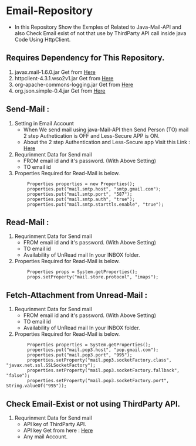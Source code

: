 # Email-Repository
- In this Repository Show the Exmples of Related to Java-Mail-API and also Check Email exist of not that use by ThirdParty API call inside java Code Using HttpClient.


## Requires Dependency for This Repository.
1. javax.mail-1.6.0.jar Get from [Here](https://mvnrepository.com/)
2. httpclient-4.3.1.wso2v1.jar Get from [Here](https://mvnrepository.com/)
3. org-apache-commons-logging.jar Get from [Here](https://mvnrepository.com/)
4. org.json.simple-0.4.jar Get from [Here](https://mvnrepository.com/)


## Send-Mail : 
1. Setting in Email Account 
     * When We send mail using java-Mail-API then Send Person (TO) mail 2 step Authetication is OFF and Less-Secure APP is ON.
     * About the 2 step Authentication and Less-Secure app Visit this Link : [Here](https://myaccount.google.com/security)
2. Requrinment Data for Send mail
     * FROM email id and it's password. (With Above Setting)
     * TO email id
3. Properties Required for Read-Mail is below.
```
        Properties properties = new Properties();
        properties.put("mail.smtp.host", "smtp.gmail.com");
        properties.put("mail.smtp.port", "587");
        properties.put("mail.smtp.auth", "true");
        properties.put("mail.smtp.starttls.enable", "true");
```


## Read-Mail : 
1.   Requrinment Data for Send mail
     * FROM email id and it's password. (With Above Setting)
     * TO email id
     * Availability of UnRead mail In your INBOX folder.
2. Properties Required for Read-Mail is below.
```
        Properties props = System.getProperties();
        props.setProperty("mail.store.protocol", "imaps");
```


## Fetch-Attachment from Unread-Mail :
1. Requrinment Data for Send mail
     * FROM email id and it's password. (With Above Setting)
     * TO email id
     * Availability of UnRead mail In your INBOX folder.
2. Properties Required for Read-Mail is below.
```
        Properties properties = System.getProperties();
        properties.put("mail.pop3.host", "pop.gmail.com");
        properties.put("mail.pop3.port", "995");
        properties.setProperty("mail.pop3.socketFactory.class", "javax.net.ssl.SSLSocketFactory");
        properties.setProperty("mail.pop3.socketFactory.fallback", "false");
        properties.setProperty("mail.pop3.socketFactory.port", String.valueOf("995"));
```


## Check Email-Exist or not using ThirdParty API.
1. Requrinment Data for Send mail
    * API key of ThirdParty API.
    * API key Get from here : [Here](https://mailboxlayer.com/)
    * Any mail Account.

      

